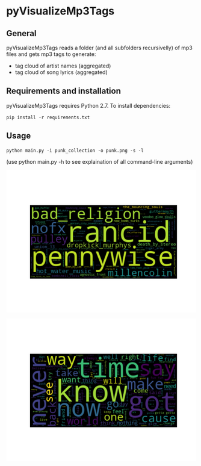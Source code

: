 # pyVisualizeMp3Tags

## General
pyVisualizeMp3Tags reads a folder (and all subfolders recursivelly) of mp3 files
and gets mp3 tags to generate:
 * tag cloud of artist names (aggregated)
 * tag cloud of song lyrics (aggregated)

## Requirements and installation
pyVisualizeMp3Tags requires Python 2.7. To install dependencies:

```
pip install -r requirements.txt
```

## Usage
```
python main.py -i punk_collection -o punk.png -s -l
```

(use python main.py -h to see explaination of all command-line arguments)


![artist tag cloud example](punk.png)

![lyrics tag cloud example](lyrics_punk.png)